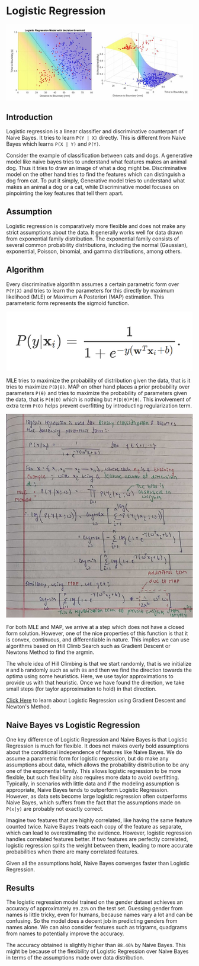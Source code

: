 # Logistic Regression

<img src="../assets/img/logistic-regression.png" alt="Logistic Regression">

## Introduction

Logistic regression is a linear classifier and discriminative counterpart of Naive Bayes. It tries to learn `P(Y | X)` directly. This is different from Naive Bayes which learns `P(X | Y)` and `P(Y)`. 

Consider the example of classification between cats and dogs. A generative model like naive bayes tries to understand what features makes an animal dog. Thus it tries to draw an image of what a dog might be. Discriminative model on the other hand tries to find the features which can distinguish a dog from cat. To put it simply, Generative model tries to understand what makes an animal a dog or a cat, while Discriminative model focuses on pinpointing the key features that tell them apart.

## Assumption

Logistic regression is comparatively more flexible and does not make any strict assumptions about the data. It generally works well for data drawn from exponential family distribution. The exponential family consists of several common probability distributions, including the normal (Gaussian), exponential, Poisson, binomial, and gamma distributions, among others. 

## Algorithm

Every discriminative algorithm assumes a certain parametric form over ```P(Y|X)``` and tries to learn the parameters for this directly by maximum likelihood (MLE) or Maximum A Posteriori (MAP) estimation. This parameteric form represents the sigmoid function.

<img src="../assets/img/logistic-parametric.png" alt="logistic-parametric">

MLE tries to maximize the probability of distribution given the data, that is it tries to maximize `P(D|θ)`. MAP on other hand places a prior probability over parameters `P(θ)` and tries to maximize the probability of parameters given the data, that is `P(θ|D)` which is nothing but `P(D|θ)P(θ)`. This involvement of extra term `P(θ)` helps prevent overfitting by introducting regularization term.

<img src="../assets/img/MLE-and-MAP-logistic.jpg" alt="MLE-and-MAP-logistic">

For both MLE and MAP, we arrive at a step which does not have a closed form solution. However, one of the nice properties of this function is that it is convex, continuous, and differentiable in nature. This implies we can use algorithms based on Hill Climb Search such as Gradient Descent or Newtons Method to find the argmin.

The whole idea of Hill Climbing is that we start randomly, that is we initialize `W` and `b` randomly such as with `0`s and then we find the direction towards the optima using some heuristics. Here, we use taylor approximations to provide us with that heuristic. Once we have found the direction, we take small steps (for taylor approximation to hold) in that direction.

<a href="https://www.cs.cornell.edu/courses/cs4780/2018fa/lectures/lecturenote07.html">Click Here</a> to learn about Logistic Regression using Gradient Descent and Newton's Method.

## Naive Bayes vs Logistic Regression

One key difference of Logistic Regression and Naive Bayes is that Logistic Regression is much for flexible. It does not makes overly bold assumptions about the conditional independence of features like Naive Bayes. We do assume a parametric form for logistic regression, but do make any assumptions about data, which allows the probability distribution to be any one of the exponential family. This allows logistic regression to be more flexible, but such flexibility also requires more data to avoid overfitting. Typically, in scenarios with little data and if the modeling assumption is appropriate, Naive Bayes tends to outperform Logistic Regression. However, as data sets become large logistic regression often outperforms Naive Bayes, which suffers from the fact that the assumptions made on `P(x|y)` are probably not exactly correct.

Imagine two features that are highly correlated, like having the same feature counted twice. Naive Bayes treats each copy of the feature as separate, which can lead to overestimating the evidence. However, logistic regression handles correlated features better. If two features are perfectly correlated, logistic regression splits the weight between them, leading to more accurate probabilities when there are many correlated features.

Given all the assumptions hold, Naive Bayes converges faster than Logistic Regression.

## Results

The logistic regression model trained on the gender dataset achieves an accuracy of approximately `89.23%` on the test set. Guessing gender from names is little tricky, even for humans, because names vary a lot and can be confusing. So the model does a decent job in predicting genders from names alone. We can also consider features such as trigrams, quadgrams from names to potentially improve the accuracy.

The accuracy obtained is slightly higher than `88.46%` by Naive Bayes. This might be because of the flexibility of Logistic Regression over Naive Bayes in terms of the assumptions made over data distribution.